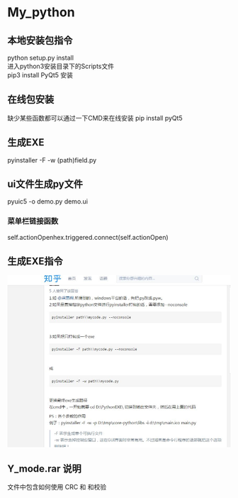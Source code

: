 # My_python
## 本地安装包指令
   python setup.py install<br>
   进入python3安装目录下的Scripts文件<br>
   pip3 install PyQt5 安装<br>
## 在线包安装
   缺少某些函数都可以通过一下CMD来在线安装
   pip install pyQt5<br>
## 生成EXE
   pyinstaller -F -w (path)field.py
## ui文件生成py文件
   pyuic5 -o demo.py demo.ui<br>
### 菜单栏链接函数
self.actionOpenhex.triggered.connect(self.actionOpen)<br>
## 生成EXE指令
   ![image](https://github.com/wushulu/My_python/blob/master/%E5%9B%BE%E7%89%87/Py%E6%97%A0%E6%8E%A7%E5%88%B6%E5%8F%B0.JPG)
## Y_mode.rar 说明
   文件中包含如何使用 CRC 和 和校验<br>
